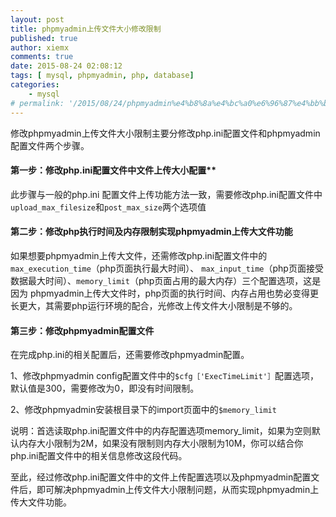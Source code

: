 ```yaml
---
layout: post
title: phpmyadmin上传文件大小修改限制
published: true
author: xiemx
comments: true
date: 2015-08-24 02:08:12
tags: [ mysql, phpmyadmin, php, database]
categories:
    - mysql
# permalink: '/2015/08/24/phpmyadmin%e4%b8%8a%e4%bc%a0%e6%96%87%e4%bb%b6%e5%a4%a7%e5%b0%8f%e4%bf%ae%e6%94%b9%e9%99%90%e5%88%b6'
---
```

修改phpmyadmin上传文件大小限制主要分修改php.ini配置文件和phpmyadmin配置文件两个步骤。

#### 第一步：修改php.ini配置文件中文件上传大小配置**

此步骤与一般的php.ini 配置文件上传功能方法一致，需要修改php.ini配置文件中`upload_max_filesize`和`post_max_size`两个选项值

#### 第二步：修改php执行时间及内存限制实现phpmyadmin上传大文件功能

如果想要phpmyadmin上传大文件，还需修改php.ini配置文件中的`max_execution_time`（php页面执行最大时间）、 `max_input_time`（php页面接受数据最大时间）、`memory_limit`（php页面占用的最大内存）三个配置选项，这是因为 phpmyadmin上传大文件时，php页面的执行时间、内存占用也势必变得更长更大，其需要php运行环境的配合，光修改上传文件大小限制是不够的。

#### 第三步：修改phpmyadmin配置文件

在完成php.ini的相关配置后，还需要修改phpmyadmin配置。

1、修改phpmyadmin config配置文件中的`$cfg［'ExecTimeLimit'］`配置选项，默认值是300，需要修改为0，即没有时间限制。

2、修改phpmyadmin安装根目录下的import页面中的`$memory_limit`

说明：首选读取php.ini配置文件中的内存配置选项memory_limit，如果为空则默认内存大小限制为2M，如果没有限制则内存大小限制为10M，你可以结合你php.ini配置文件中的相关信息修改这段代码。

至此，经过修改php.ini配置文件中的文件上传配置选项以及phpmyadmin配置文件后，即可解决phpmyadmin上传文件大小限制问题，从而实现phpmyadmin上传大文件功能。
